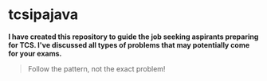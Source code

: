 # tcsipajava

**I have created this repository to guide the job seeking aspirants preparing for TCS. I've discussed all types of problems that may potentially come for your exams.**

> Follow the pattern, not the exact problem!
